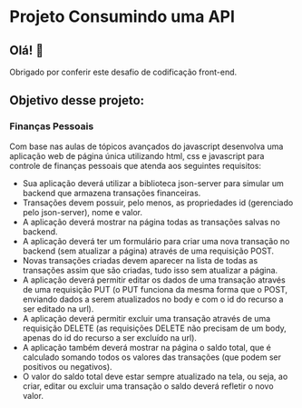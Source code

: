 # Projeto Consumindo uma API

## Olá! 👋

Obrigado por conferir este desafio de codificação front-end.

## Objetivo desse projeto:

### Finanças Pessoais

Com base nas aulas de tópicos avançados do javascript desenvolva uma aplicação web de página única utilizando html, css e javascript para controle de finanças pessoais que atenda aos seguintes requisitos:

- Sua aplicação deverá utilizar a biblioteca json-server para simular um backend que armazena transações financeiras.
- Transações devem possuir, pelo menos, as propriedades id (gerenciado pelo json-server), nome e valor.
- A aplicação deverá mostrar na página todas as transações salvas no backend.
- A aplicação deverá ter um formulário para criar uma nova transação no backend (sem atualizar a página) através de uma requisição POST.
- Novas transações criadas devem aparecer na lista de todas as transações assim que são criadas, tudo isso sem atualizar a página.
- A aplicação deverá permitir editar os dados de uma transação através de uma requisição PUT (o PUT funciona da mesma forma que o POST, enviando dados a serem atualizados no body e com o id do recurso a ser editado na url).
- A aplicação deverá permitir excluir uma transação através de uma requisição DELETE (as requisições DELETE não precisam de um body, apenas do id do recurso a ser excluído na url).
- A aplicação também deverá mostrar na página o saldo total, que é calculado somando todos os valores das transações (que podem ser positivos ou negativos).
- O valor do saldo total deve estar sempre atualizado na tela, ou seja, ao criar, editar ou excluir uma transação o saldo deverá refletir o novo valor.